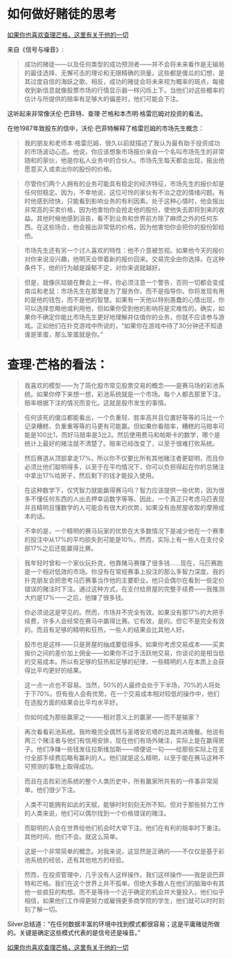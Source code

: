 # 如何做好赌徒的思考

[如果你也喜欢查理芒格，这里有关于他的一切](https://ayaseeri.gitbook.io/charlie-munger/)

来自《信号与噪音》:

> 成功的赌徒——以及任何类型的成功预测者——并不会将未来看作是无输局的最佳选择、无懈可击的理论和无限精确的测量。这些都是傻瓜的幻想，是其过度自信的海妖之歌。相反，成功的赌徒会将未来视为概率的斑点，每接收到新信息就像股票市场的行情显示器一样闪烁上下。当他们对这些概率的估计与所提供的赔率有足够大的偏差时，他们可能会下注。

这听起来非常像沃伦·巴菲特、查理·芒格和本杰明·格雷厄姆对投资的看法。

在他1987年致股东的信中，沃伦·巴菲特解释了格雷厄姆的市场先生概念：

> 我的朋友和老师本·格雷厄姆，很久以前就描述了我认为最有助于投资成功的市场波动心态。他说，你应该想象市场报价来自一个名叫市场先生的非常随和的家伙，他是你私人业务中的合伙人。市场先生每天都会出现，报出他愿意买入或卖出你的股份的价格。

> 尽管你们两个人拥有的业务可能具有稳定的经济特征，市场先生的报价却是任何但稳定。因为，不幸地说，这位可怜的家伙有不治之症的情绪问题。有时他感到欣快，只能看到影响业务的有利因素。处于这种心情时，他会报出非常高的买卖价格，因为他害怕你会抢走他的股份，使他失去即将到来的收益。其他时候他感到沮丧，看不到业务和世界前方除了麻烦之外的任何东西。在这些场合，他会报出非常低的价格，因为他害怕你会把你的股份卸给他。

> 市场先生还有另一个讨人喜欢的特性：他不介意被忽视。如果他今天的报价对你来说没兴趣，他明天会带着新的报价回来。交易完全由你选择。在这种条件下，他的行为越是躁郁不定，对你来说就越好。

> 但是，就像灰姑娘在舞会上一样，你必须注意一个警告，否则一切都会变成南瓜和老鼠：市场先生在那里是为了服务你，而不是指导你。你将发现有用的是他的钱包，而不是他的智慧。如果有一天他以特别愚蠢的心情出现，你可以选择忽略他或利用他，但如果你受到他的影响将是灾难性的。确实，如果你不确定你能比市场先生更好地理解并估值你的业务，你就不应该参与游戏。正如他们在扑克游戏中所说的，“如果你在游戏中待了30分钟还不知道谁是笨蛋，那么笨蛋就是你。”

# 查理·芒格的看法：

> 我喜欢的模型——为了简化股市常见股票交易的概念——是赛马场的彩池系统。如果你停下来想一想，彩池系统就是一个市场。每个人都去那里下注，赔率根据下注的情况而变化。这就是股市发生的事情。

> 任何该死的傻瓜都能看出，一个负重轻、胜率高并且位置好等等的马比一个记录糟糕、负重重等等的马更有可能赢。但如果你看赔率，糟糕的马赔率可能是100比1，而好马赔率是3比2。然后使用费马和帕斯卡的数学，哪个是统计上最好的赌注就不清楚了。赔率已经改变了，以至于很难打败系统。

> 然后赛道从顶部拿走17%。所以你不仅要比所有其他赌注者更聪明，而且你必须比他们聪明得多，以至于在平均情况下，你可以负担得起在你的总赌注中拿出17%给房子，然后剩下的钱才能投入使用。

> 在这种数学下，仅凭智力就能赢得赛马吗？智力应该提供一些优势，因为很多不懂任何东西的人出去押幸运数字等等。因此，一个真正只考虑马匹表现并且精明且懂数学的人可能会有很大的优势，如果没有由房屋收取的摩擦成本的话。

> 不幸的是，一个精明的赛马玩家的优势在大多数情况下是减少他在一个赛季的投注中从17%的平均损失到可能是10%。然而，实际上有一些人在支付全部17%之后还能赢得比赛。

> 我年轻时曾和一个家伙玩扑克，他靠赌马赛赚了很多钱……现在，马匹赛跑是一个相对低效的市场。你没有在常规赛事上投注的那么多智力深度。我的扑克朋友会把思考马匹赛事当作他的主要职业。他只会偶尔在看到一些定价错误的赌注时下注。通过这种方式，在支付给房屋的完整手续费——我推测大约是17%——之后，他赚了很多钱。

> 你必须说这是罕见的。然而，市场并不完全有效。如果没有那17%的大把手续费，许多人会经常在赛马中赢得比赛。它有效，是的。但它不是完全有效的。而且有足够的精明和狂热，一些人的结果会比其他人好。

> 股市也是这样——只是房屋的抽成要低得多。如果你考虑交易成本——买卖报价之间的差价加上佣金——如果你不过于活跃地交易，你谈论的是相当低的交易成本。所以有足够的狂热和足够的纪律，一些精明的人在本质上会获得比平均更好的结果。

> 这一点一点也不容易。当然，50%的人最终会处于下半场，70%的人将处于下70%。但有些人会有优势。在一个交易成本相对较低的操作中，他们在选股方面的结果会比平均水平好。

> 你如何成为那些赢家之一——相对意义上的赢家——而不是输家？

> 再次看看彩池系统。我昨晚完全偶然与圣塔安尼塔的总裁共进晚餐。他说有两三个赌注者与他们有信用安排，现在他们有场外赌注，实际上是在赢得房子。他们净赚一些钱发往拉斯维加斯——顺便说一句——给那些实际上在支付全部手续费后略有赢利的人。他们就是这么精明，以至于能在赛马这种不可预测的事物上取得成功。

> 而且在击败彩池系统的整个人类历史中，所有赢家所共有的一件事非常简单。他们很少下注。

> 人类不可能拥有如此的天赋，能够时时刻刻无所不知。但对于那些努力工作的人类来说，他们可以偶尔找到一个价格错误的赌注。

> 而聪明的人会在世界给他们机会时大举下注。他们在有利的赔率时下重注。其他时间，他们不会。就这么简单。

> 这是一个非常简单的概念。对我来说，这显然是正确的——不仅仅是基于彩池系统的经验，还有其他地方的经验。

> 然而，在投资管理中，几乎没有人这样操作。我们这样操作——我是说巴菲特和芒格。我们在这个世界上并不孤单。但绝大多数人在他们的脑海中有其他一些疯狂的构想。而不是等待一个近乎确定的机会并大量投入，他们似乎相信，如果他们工作得更努力或雇佣更多商学院的学生，他们就可以时时刻刻了解一切。

Silver总结道：“在任何数据丰富的环境中找到模式都很容易；这是平庸赌徒所做的。关键是确定这些模式代表的是信号还是噪音。”

[如果你也喜欢查理芒格，这里有关于他的一切](https://ayaseeri.gitbook.io/charlie-munger/)

